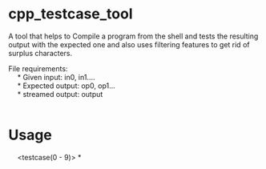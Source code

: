 # cpp_testcase_tool
A tool that helps to Compile a program from the shell and tests the resulting output with the expected one and also uses filtering features to get rid of surplus characters.

File requirements: <br />
    &emsp; * Given input: in0, in1.... <br />
    &emsp; * Expected output: op0, op1... <br />
    &emsp; * streamed output: output <br /> <br />

# Usage
   &emsp; <Executable file> <src file without extension> <testcase(0 - 9)> * <br /> 
 
